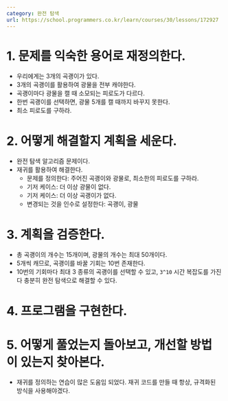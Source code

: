 ```yaml
---
category: 완전 탐색
url: https://school.programmers.co.kr/learn/courses/30/lessons/172927
---
```


# 1. 문제를 익숙한 용어로 재정의한다.

- 우리에게는 3개의 곡괭이가 있다.
- 3개의 곡괭이를 활용하여 광물을 전부 캐야한다.
- 곡괭이마다 광물을 캘 때 소모되는 피로도가 다르다.
- 한번 곡괭이를 선택하면, 광물 5개를 캘 때까지 바꾸지 못한다.
- 최소 피로도를 구하라.

# 2. 어떻게 해결할지 계획을 세운다.

- 완전 탐색 알고리즘 문제이다.
- 재귀를 활용하여 해결한다.
  - 문제를 정의한다: 주어진 곡괭이와 광물로, 최소한의 피로도를 구하라.
  - 기저 케이스: 더 이상 광물이 없다.
  - 기저 케이스: 더 이상 곡괭이가 없다.
  - 변경되는 것을 인수로 설정한다: 곡괭이, 광물

# 3. 계획을 검증한다.

- 총 곡괭이의 개수는 15개이며, 광물의 개수는 최대 50개이다.
- 5개씩 캐므로, 곡괭이를 바꿀 기회는 10번 존재한다.
- 10번의 기회마다 최대 3 종류의 곡괭이를 선택할 수 있고, `3^10` 시간 복잡도를 가진다 충분히 완전 탐색으로 해결할 수 있다.

# 4. 프로그램을 구현한다.

# 5. 어떻게 풀었는지 돌아보고, 개선할 방법이 있는지 찾아본다.

- 재귀를 정의하는 연습이 많은 도움임 되었다. 재귀 코드를 만들 때 항상, 규격화된 방식을 사용해야겠다.

